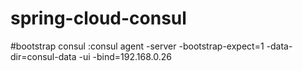 # spring-cloud-consul
#bootstrap consul :consul agent -server -bootstrap-expect=1 -data-dir=consul-data -ui -bind=192.168.0.26
